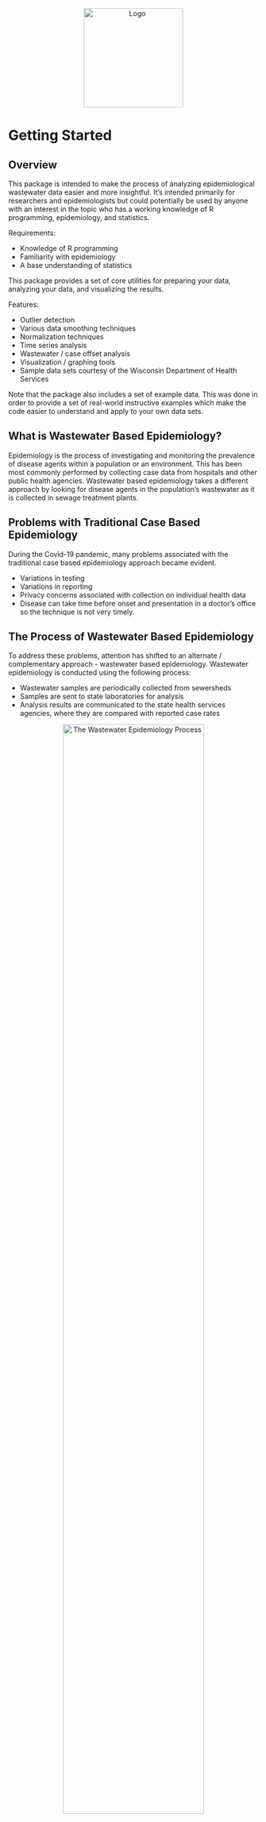 <div align="center">
    <img src="../../docs/images/covid-droplet.svg" alt="Logo" style="width:200px">
</div>

# Getting Started

## Overview

This package is intended to make the process of analyzing epidemiological wastewater data easier and more insightful. It’s intended primarily for researchers and epidemiologists but could potentially be used by anyone with an interest in the topic who has a working knowledge of R programming, epidemiology, and statistics.   

Requirements:
- Knowledge of R programming
- Familiarity with epidemiology
- A base understanding of statistics

This package provides a set of core utilities for preparing your data, analyzing your data, and visualizing the results.  

Features:
- Outlier detection
- Various data smoothing techniques
- Normalization techniques
- Time series analysis
- Wastewater / case offset analysis
- Visualization / graphing tools
- Sample data sets courtesy of the Wisconsin Department of Health Services

Note that the package also includes a set of example data.   This was done in order to provide a set of real-world instructive examples which make the code easier to understand and apply to your own data sets.

## What is Wastewater Based Epidemiology?

Epidemiology is the process of investigating and monitoring the prevalence of disease agents within a population or an environment. This has been most commonly performed by collecting case data from hospitals and other public health agencies. Wastewater based epidemiology takes a different approach by looking for disease agents in the population’s wastewater as it is collected in sewage treatment plants.

## Problems with Traditional Case Based Epidemiology

During the Covid-19 pandemic, many problems associated with the traditional case based epidemiology approach became evident.  

- Variations in testing
- Variations in reporting
- Privacy concerns associated with collection on individual health data
- Disease can take time before onset and presentation in a doctor’s office so the technique is not very timely.

## The Process of Wastewater Based Epidemiology
To address these problems, attention has shifted to an alternate / complementary approach - wastewater based epidemiology.   Wastewater epidemiology is conducted using the following process:

- Wastewater samples are periodically collected from sewersheds
- Samples are sent to state laboratories for analysis
- Analysis results are communicated to the state health services agencies, where they are compared with reported case rates

<div align="center">
    <img src="../../docs/images/getting-started/wastewater-process.png" alt="The Wastewater Epidemiology Process" style="width:75%">
    <div>
        <label>The Wastewater Epidemiology Process</label>
    </div>
</div>

## Benefits of Wastewater Based Epidemiology

The advantages of wastewater based epidemiology compared with case based epidemiology are as follows:

- Can provide more timely, almost “real-time” information
- Is well suited for an epidemiological early warning system
- Maintains the anonymity of individuals
- Does not rely upon voluntary testing by individuals so it has the potential to be more consistent.

<div align="center">
    <img src="../../docs/images/getting-started/wastewater-offset.png" alt="Onset of Symptoms and Wastewater Detection" style="width:50%">
    <div>
        <label>Onset of Symptoms and Wastewater Detection</label>
    </div>
</div>

## Challenges Associated with Wastewater Based Epidemiology

Despite the very attractive characteristics and promising results of wastewater based testing, there are also a number of potential challenges associated with this approach which can make it difficult to implement:

- Data is inherently noisy
- There are often significant sampling differences between communities (once per day verses once per week, for example)
- There are often differences in methodology (qpcr verses dpcr etc.)
- There are many cofactors related to wastewater collection and testing which can make interpretation of results difficult.

<div align="center">
    <img src="../../docs/images/getting-started/sample-frequency.png" alt="Differences in Sampling Frequency" style="width:75%">
    <div>
        <label>Differences in Sampling Frequency</label>
    </div>
</div>

## The Role of This Software
Because of these various complicating factors and difficulty in performing wastewater based analysis and interpreting results, software such as this can serve as a valuable aid in making the analysis and interpretation of this data easier and more reliable. 

# Loading and Viewing Data

The data in this package is a combination of data provided to us from the following sources:
- Wisconsin [Department of Health Services (DHS)](https://www.dhs.wisconsin.gov/covid-19/wastewater.htm)
- Wisconsin [State Lab of Hygiene (SLH)](http://www.slh.wisc.edu/environmental/covid-19-wastewater)
- Open-source data

All data can be found in the /data directory as .RData objects. Alternatively, when our package is installed, these data sets can be loaded by using the command:

```{r}
data(<name here>, package = "Covid19Wastewater")
```

where \<name here\> is replaced with one of the following:

### Data List

- Aux_info_data
Extra data that can be merged with WasteWater_data

- Case_data
Case information for all of Wisconsin from 2020-01-22 to 2022-12-08

- Covariants_data
Statewide variant proportions

- Example_data
A merged and shortened version of Case_data and WasteWater_data from 3 sites

- HFGCase_data
High-frequency data from 6 weeks involving ten sites

- HFGWaste_data
High-frequency data from 6 weeks involving ten sites

- InterceptorCase_data
Madison specific data

- Pop_data
Population data along with region, county, and lab submitter

- WasteWater_data
Wastewater epidemiological data from across Wisconsin, can be merged with Aux_info_data

Here is the key to all the column names in the data: https://github.com/UW-Madison-DSI/Covid19Wastewater/blob/main/docs/data/data_columns_discription.md

## Examples

### Viewing Gene Markers Over Time

The prevalence of covid is determined using the genome markers called "N1" and "N2".  A simple starting point is to load in the data and then graph N1 or N2 over time.

```{r}
data("WasteWater_data", package = "Covid19Wastewater")

WasteWater_data %>% ggplot(aes(x=date,y=N1)) +
  geom_point()
```

<div align="center">
    <img src="../../docs/images/getting-started/n1-n2-levels.png" alt="The Levels of Covid Makers N1 and N2 Over Time" style="width:75%">
    <div>
        <label>The Levels of Covid Markers N1 and N2 Over Time</label>
    </div>
</div>

### Adding Color

With a few extra lines of code, we can add some color coding in order to display  N1 and N2 in a more visually appealing way.

```{r}
data("WasteWater_data", package = "Covid19Wastewater")

WasteWater_data %>% ggplot() +
  geom_point(aes(x=date,y=N2+1, color = "N2")) + #plus 1 to have a nice log
  geom_point(aes(x=date,y=N1+1, color = "N1")) +
  scale_y_log10() +
  ylab("N1 and N2")
```

<div align="center">
    <img src="../../docs/images/getting-started/n1-n2-levels-colored.png" alt="The Levels of Covid Makers N1 and N2 Over Time" style="width:75%">
    <div>
        <label>The Levels of Covid Markers N1 and N2 Over Time</label>
    </div>
</div>

## Merging  Datasets

Below, we show a set of examples of merging different datasets together.

### 1. Merging Wastewater and Case Data

When merging wastewater and case data, it is best to merge by site and data to identify each entry uniquely.

```{r}
data("WasteWater_data", package = "Covid19Wastewater")
data("Case_data", package = "Covid19Wastewater")

WasteAndCaseMerged_data <- merge(Case_data, WasteWater_data, by = c("site","date"))
head(WasteAndCaseMerged_data)
```

<div align="center">
    <img src="../../docs/images/getting-started/wastewater-case-data.png" alt="Wastewater and Case Data" style="width:75%">
    <div>
        <label>Wastewater and Case Data</label>
    </div>
</div>

### 2.  Merging High Frequency Wastewater and Case Data

We include high frequency datasets for both waterwater and case data which can be merged as follows:

```{r}
data("HFGWaste_data", package = "Covid19Wastewater")
data("HFGCase_data", package = "Covid19Wastewater")

HFGWasteAndCaseMerged_data <- merge(HFGCase_data,HFGWaste_data, by = c("site","date"))
head(HFGWasteAndCaseMerged_data)
```

<div align="center">
    <img src="../../docs/images/getting-started/hfg-wastewater-case-data.png" alt="High Frequency Wastewater and Case Data" style="width:75%">
    <div>
        <label>High Frequency Wastewater and Case Data</label>
    </div>
</div>

### 3.  Merging Wastewater and Aux Data

When merging the auxiliary information, it can only be done with sample_id (Aux_info_data can only be merged with WateWater_data)
```{r}
data("WasteWater_data", package = "Covid19Wastewater")
data("Aux_info_data", package = "Covid19Wastewater")

WastewaterAndAuxInfo_data <- merge(WasteWater_data,Aux_info_data, by = "sample_id")
head(WastewaterAndAuxInfo_data)
```

<div align="center">
    <img src="../../docs/images/getting-started/wastewater-aux-data.png" alt="Wastewater and Aux Data" style="width:75%">
    <div>
        <label>Wastewater and Aux Data</label>
    </div>
</div>

### 4.  Merging Wastewater and Population Data

Population data can be merged with any dataframe that contains site data.

```{r}
data("WasteWater_data", package = "CovidWastewater")
data("pop_data", package = "Covid19Wastewater")
data("Case_data", package = "Covid19Wastewater")

WastewaterAndPop_data <- merge(WasteWater_data, pop_data, by = "site")
head(WastewaterAndPop_data)

CaseAndPop_data <- merge(Case_data, pop_data, by = "site")
head(CaseAndPop_data)
```

<div align="center">
    <img src="../../docs/images/getting-started/wastewater-pop-data.png" alt="Wastewater and Population Data" style="width:75%">
    <div>
        <label>Wastewater and Population Data</label>
    </div>
</div>

### 4.  Merging Wastewater and Confirmed Cases Data
With the data now merged, we can perform many more analyses.  In the analysis below, we show the number of confirmed cases.

```{r}
HFGWasteAndCaseMerged_data %>% 
  ggplot() +
  geom_point(aes(x=log(N1+1),y=log(ConfirmedCases+1),color="N1")) +
  geom_point(aes(x=log(N2+1),y=log(ConfirmedCases+1),color="N2")) +
  facet_wrap("site")
```

<div align="center">
    <img src="../../docs/images/getting-started/wastewater-confirmed-cases.png" alt="Wastewater and Confirmed Cases" style="width:75%">
    <div>
        <label>Wastewater and Confirmed Cases</label>
    </div>
</div>

### 4.  Normalizing by Population
Below, we display the number of confirmed cases normalized by population as a function of time.

```{r}
CaseAndPop_data %>% 
    filter(site == "Madison") %>% 
    ggplot(aes(x=date,y=(conf_case/pop)))+
    geom_point()
```

<div align="center">
    <img src="../../docs/images/getting-started/confirmed-cases-per-person.png" alt="Wastewater and Confirmed Cases / Population" style="width:75%">
    <div>
        <label>Wastewater and Confirmed Cases / Population</label>
    </div>
</div>

### Tips
Always make sure that when merging, the “by =” should always be able to identify the information you are merging uniquely. (i.e. don't merge waste and case data by date alone)

# Data Preparation



The data preparation takes two main forms:
- Outlier detection and Removal
- Smoothing methods

## Smoothing methods
There are three smoothing methods available to get a more stable  Wastewater measurement.
- loessSmoothMod
- expSmoothMod
- sgolaySmoothMod
Each one can generate a consistent signal from weekly data. A comprehensive Guide on the methods is available [here.](https://github.com/UW-Madison-DSI/Covid19Wastewater/blob/main/docs/vignettes/smoothing.pdf) Bellow is the smoothing methods applied with there default values to three Citys in the Wastewater dataset.

<div align="center">
    <img src="../../docs/images/getting-started/Smoothings.JPG" alt="Log Wastewater" style="width:75%">
    <div>
        <label>Wastewater and Confirmed Cases / Population</label>
    </div>
</div>



## Outlier detection
There are two main ways to detect outliers in this package.
- Deviance from the trend
- Unusual spikes from adjacent values
Bellow is a quick disctiption of these methods but a more comprehensive document can be found [here.](https://github.com/UW-Madison-DSI/Covid19Wastewater/blob/main/docs/vignettes/outliers.pdf)

### Deviance from the trend

This process has two steps. First you need a trend. This can normally be done with the smoothing in the previous section. Then the trend can be used to find points sufficiently greater than it. This is normally set to 2.5 standard deviations. This example of this method with all the default values applied to Janesville. This method has a ton of flexibility and offers the most accuracy when the trend is accurate. The main issue with this method is that it normally will not work on recent data. Most trend methods do not capture the true trend on the edges of the data effects.

```{r}
WasteWater_flag  <- WasteWater_data%>%
    filter(site == "Janesville")%>%
    mutate(N1 = log(N1 + 1))%>%
    select(site, date, N1)%>%
    loessSmoothMod("N1", "N1_loess")%>%
    Flag_From_Trend(N1, N1_loess)

WasteWater_flag %>%
  ggplot(aes(x = date))+
  geom_point(aes(y = N1, color = flagged_outlier))+
geom_line(aes(y = N1_loess, color = "N1 Loess"))+
  theme(plot.title = element_text(hjust = 0.5),
        axis.text.x = element_text(angle = 90, vjust = 0.5, hjust=1))+
  labs(y = "Covid-19 Gene Concentration",
       x = "Date",
       color = "Flagged Outlier"
       )
```

<div align="center">
    <img src="../../docs/images/getting-started/Trend_Outlier.png" alt="Log Wastewater" style="width:75%">
    <div>
        <label>Wastewater and Confirmed Cases / Population</label>
    </div>
</div>


### Unusual spikes from adjacent values

This method involves calculating the difference between two adjacent data points and subsequently assessing the extent to which this difference deviates from the distribution of all other such differences. By focusing on the relative size of the jumps it requires very little prediction of the trend and future movement. This means it can function with only one extra data point after the measurement. This leads to an answer that can be less precise but captures the worst outliers and is more applicable for long term trends.
```{r}
WasteWater_data <- WasteWater_data%>%
  select(site, date, N1, N2)%>%
  filter(N1 != 0, N2 != 0)%>%
  mutate(N1 = log(N1), N2 = log(N2), 
    N12_avg = (N1 + N2) / 2)
df_data <- computeJumps(WasteWater_data)
ranked_data <- rankJumps(df_data)
classied_data <- flagOutliers(ranked_quantile_data, 9, MessureRank)%>%
  select(site, date, N12_avg, MessureRank, FlaggedOutlier)

classied_data%>%
  ggplot(aes(x = date))+
  geom_point(aes(y = N12_avg, color = FlaggedOutlier))+
  facet_wrap(~site)+
  theme(plot.title = element_text(hjust = 0.5),
        axis.text.x = element_text(angle = 90, vjust = 0.5, hjust=1))+
  labs(y = "Covid-19 Gene Concentration",
       x = "Date",
       color = "Flagged Outlier"
       )
```
<div align="center">
    <img src="../../docs/images/getting-started/Adjacent_Outlier.png" alt="Log Wastewater" style="width:75%">
    <div>
        <label>Wastewater and Confirmed Cases / Population</label>
    </div>
</div>


# Data Analysis

## Time Series Analysis
Shedding is an ongoing process from the first day of infection to days or even weeks after symptoms subside. Thus it is hard to know exactly how many individuals in the community are infected at any given time just using wastewater data. Since we have mostly reliable case data, if we can find the offset that best correlates with the 2 data sets, we can work backward from only wastewater data in the future. 

<div align="center">
    <img src="../../docs/images/getting-started/time-series-analysis.png" alt="Heatmap of waste to case correlation" style="width:75%">
    <div>
        <label>Heatmap of waste to case correlation</label>
    </div>
</div>

This analysis was done by finding the R-squared correlation between the wastewater data of the current day Z and the combined case data from past Y many days and X number of future days. Thus we can find which moving window of days best represents the wastewater data for the next analysis. 

<div align="center">
    <img src="../../docs/images/getting-started/offset-analysis.png" alt="Offset analysis" style="width:75%">
    <div>
        <label>Offset analysis</label>
    </div>
</div>

Using the window of case data days that best correlates to the wastewater data, we can find the offset that best corresponds to the time between shedding at its peak and when the individual got tested. 


# Random Linear Forests

We introduce a powerful tool called "random_linear_forest" that offers a unique approach to generating linear relationships between two variables while accounting for the influence of covariates. This innovative method combines the principles of random forests with linear tree modeling, resulting in a versatile and robust framework for understanding the intricate interplay between variables and their covariates. Bellow is the result of using this model on the Longtudinal data done [here.](https://github.com/UW-Madison-DSI/Covid19-Wastewater-Analysis/blob/main/results/trend_analysis/Random%20Forest/rand_forest_comp.html)

<div align="center">
    <img src="../../docs/images/getting-started/Random_Forest.png" alt="Tree error" style="width:75%">
    <div>
        <label>Tree Importance</label>
    </div>
</div>


# Conclusion

We hope that you have had a successful and enjoyable experience using this software package.   If you would like to share your results and/or feedback with the package authors, contact information is listed below:

- Marlin Lee - (mailto:mrlee6@wisc.edu)
- Kyllan Wunder - (mailto:kwunder@wisc.edu)
- Abe Megahed - (mailto:amegahed@wisc.edu)
You may also submit comments, feedback, feature requests, and bug reports through the GitHub repository at:  https://github.com/UW-Madison-DSI/Covid19Wastewater

# Acknowledgements

This package was made possible through support from the University of Wisconsin Data Science Institute, in collaboration with the Wisconsin Department of Health Services (DHS), and the State Lab of Hygiene (SLH).

